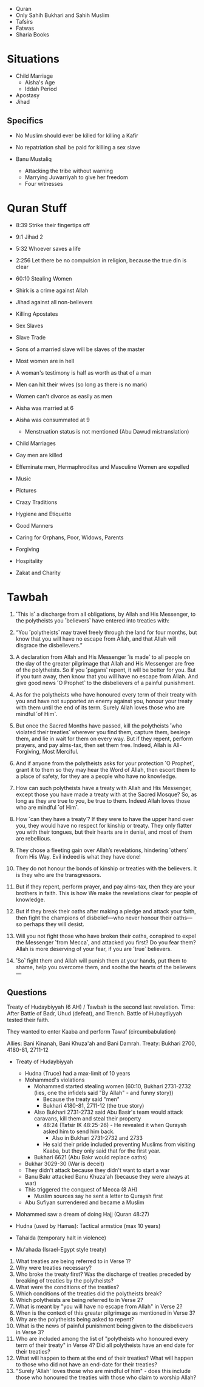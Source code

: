 - Quran
- Only Sahih Bukhari and Sahih Muslim
- Tafsirs
- Fatwas
- Sharia Books
# Situations
- Child Marriage
	- Aisha's Age
	- Iddah Period
- Apostasy
- Jihad
## Specifics
- No Muslim should ever be killed for killing a Kafir
- No repatriation shall be paid for killing a sex slave

- Banu Mustaliq
	- Attacking the tribe without warning
	- Marrying Juwarriyah to give her freedom
	- Four witnesses 

# Quran Stuff
- 8:39 Strike their fingertips off
- 9:1 Jihad 2
- 5:32 Whoever saves a life
- 2:256 Let there be no compulsion in religion, because the true din is clear


- 60:10 Stealing Women
- Shirk is a crime against Allah
- Jihad against all non-believers
- Killing Apostates

 - Sex Slaves
 - Slave Trade
 - Sons of a married slave will be slaves of the master

- Most women are in hell
- A woman's testimony is half as worth as that of a man 
- Men can hit their wives (so long as there is no mark)
- Women can't divorce as easily as men

- Aisha was married at 6
- Aisha was consummated at 9
	- Menstruation status is not mentioned (Abu Dawud mistranslation)
- Child Marriages

- Gay men are killed
- Effeminate men, Hermaphrodites and Masculine Women are expelled

- Music
- Pictures

- Crazy Traditions
- Hygiene and Etiquette
- Good Manners
- Caring for Orphans, Poor, Widows, Parents
- Forgiving
- Hospitality
- Zakat and Charity

# Tawbah

1. ˹This is˺ a discharge from all obligations, by Allah and His Messenger, to the polytheists you ˹believers˺ have entered into treaties with:

2. “You ˹polytheists˺ may travel freely through the land for four months, but know that you will have no escape from Allah, and that Allah will disgrace the disbelievers.”

3. A declaration from Allah and His Messenger ˹is made˺ to all people on the day of the greater pilgrimage that Allah and His Messenger are free of the polytheists. So if you ˹pagans˺ repent, it will be better for you. But if you turn away, then know that you will have no escape from Allah. And give good news ˹O Prophet˺ to the disbelievers of a painful punishment.

4. As for the polytheists who have honoured every term of their treaty with you and have not supported an enemy against you, honour your treaty with them until the end of its term. Surely Allah loves those who are mindful ˹of Him˺.

5. But once the Sacred Months have passed, kill the polytheists ˹who violated their treaties˺ wherever you find them, capture them, besiege them, and lie in wait for them on every way. But if they repent, perform prayers, and pay alms-tax, then set them free. Indeed, Allah is All-Forgiving, Most Merciful.

6. And if anyone from the polytheists asks for your protection ˹O Prophet˺, grant it to them so they may hear the Word of Allah, then escort them to a place of safety, for they are a people who have no knowledge.

7. How can such polytheists have a treaty with Allah and His Messenger, except those you have made a treaty with at the Sacred Mosque? So, as long as they are true to you, be true to them. Indeed Allah loves those who are mindful ˹of Him˺.

8. How ˹can they have a treaty˺? If they were to have the upper hand over you, they would have no respect for kinship or treaty. They only flatter you with their tongues, but their hearts are in denial, and most of them are rebellious.

9. They chose a fleeting gain over Allah’s revelations, hindering ˹others˺ from His Way. Evil indeed is what they have done!

10. They do not honour the bonds of kinship or treaties with the believers. It is they who are the transgressors.

11. But if they repent, perform prayer, and pay alms-tax, then they are your brothers in faith. This is how We make the revelations clear for people of knowledge.

12. But if they break their oaths after making a pledge and attack your faith, then fight the champions of disbelief—who never honour their oaths—so perhaps they will desist.

13. Will you not fight those who have broken their oaths, conspired to expel the Messenger ˹from Mecca˺, and attacked you first? Do you fear them? Allah is more deserving of your fear, if you are ˹true˺ believers.

14. ˹So˺ fight them and Allah will punish them at your hands, put them to shame, help you overcome them, and soothe the hearts of the believers—

## Questions

Treaty of Hudaybiyyah (6 AH) / Tawbah is the second last revelation.
Time: After Battle of Badr, Uhud (defeat), and Trench.
Battle of Hubaydiyyah tested their faith.

They wanted to enter Kaaba and perform Tawaf (circumbabulation)

Allies: Bani Kinanah, Bani Khuza'ah and Bani Damrah.
Treaty: Bukhari 2700, 4180-81, 2711-12

- Treaty of Hudaybiyyah
	- Hudna (Truce) had a max-limit of 10 years
	- Mohammed's violations
		- Mohammed started stealing women (60:10, Bukhari 2731-2732 (lies, one the infidels said "By Allah" - and funny story))
			- Because the treaty said "men"
			- Bukhari 4180-81, 2711-12 (the true story)
		- Also Bukhari 2731-2732 said Abu Basir's team would attack caravans, kill them and steal their property
			- 48:24 (Tafsir IK 48:25-26) - He revealed it when Quraysh asked him to send him back.
				- Also in Bukhari 2731-2732 and 2733
			- He said their pride included preventing Muslims from visiting Kaaba, but they only said that for the first year.
		- Bukhari 6621 (Abu Bakr would replace oaths)
	- Bukhar 3029-30 (War is deceit)
	- They didn't attack because they didn't want to start a war
	- Banu Bakr attacked Banu Khuza'ah (because they were always at war)
	- This triggered the conquest of Mecca (8 AH)
		- Muslim sources say he sent a letter to Quraysh first
	- Abu Sufiyan surrendered and became a Muslim

- Mohammed saw a dream of doing Hajj (Quran 48:27)

- Hudna (used by Hamas): Tactical armstice (max 10 years)
- Tahaida (temporary halt in violence)
- Mu'ahada (Israel-Egypt style treaty)

1. What treaties are being referred to in Verse 1?
2. Why were treaties necessary?
3. Who broke the treaty first? Was the discharge of treaties preceded by breaking of treaties by the polytheists?
4. What were the conditions of the treaties?
5. Which conditions of the treaties did the polytheists break?
6. Which polytheists are being referred to in Verse 2?
7. What is meant by "you will have no escape from Allah" in Verse 2?
8. When is the context of this greater pilgrimage as mentioned in Verse 3?
9. Why are the polytheists being asked to repent?
10. What is the news of painful punishment being given to the disbelievers in Verse 3?
11. Who are included among the list of "polytheists who honoured every term of their treaty" in Verse 4? Did all polytheists have an end date for their treaties?
12. What will happen to them at the end of their treaties? What will happen to those who did not have an end-date for their treaties?
13. "Surely 'Allah' loves those who are mindful of him" - does this include those who honoured the treaties with those who claim to worship Allah?
